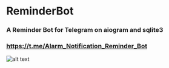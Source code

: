 # ReminderBot
### A Reminder Bot for Telegram on aiogram and sqlite3

### https://t.me/Alarm_Notification_Reminder_Bot

 ![alt text](https://i.imgur.com/JtcHwix.png)

